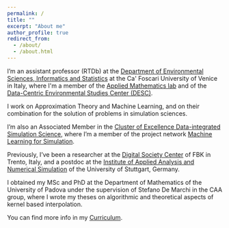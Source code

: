 ```yaml
---
permalink: /
title: ""
excerpt: "About me"
author_profile: true
redirect_from: 
  - /about/
  - /about.html
---
```


I’m an assistant professor (RTDb) at the [Department of Environmental Sciences, Informatics and Statistics](https://www.unive.it/pag/28183) at the Ca' Foscari University of Venice in Italy, where I'm a member of the [Applied Mathematics lab](https://www.unive.it/pag/50029/) and of the [Data-Centric Environmental Studies Center (DESC)](https://www.unive.it/web/en/15222/home).

I work on Approximation Theory and Machine Learning, and on their combination for the solution of problems in simulation sciences. 

I’m also an Associated Member in the [Cluster of Excellence Data-integrated Simulation Science](https://www.simtech.uni-stuttgart.de/), where I’m a member of the project network [Machine Learning for Simulation](https://www.simtech.uni-stuttgart.de/exc/research/pn/pn6/).

Previously, I’ve been a researcher at the [Digital Society Center](https://www.fbk.eu/it/digital-society/) of FBK in Trento, Italy, and a postdoc at the [Institute of Applied Analysis and Numerical Simulation](https://www.ians.uni-stuttgart.de/) of the University of Stuttgart, Germany. 

I obtained my MSc and PhD at the Department of Mathematics of the University of Padova under the supervision of Stefano De Marchi in the CAA group, where I wrote my theses on algorithmic and theoretical aspects of kernel based interpolation.

You can find more info in my <a href='https://GabrieleSantin.github.io/files/CV.pdf'> <i class="ai ai-cv"></i> Curriculum</a>.
